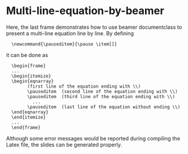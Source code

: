 # Multi-line-equation-by-beamer
Here, the last frame demonstrates how to use beamer documentclass to present a multi-line equation line by line. By defining 

      \newcommand{\pauseditem}{\pause \item[]}

it can be done as 

      \begin{frame}
      ...
      \begin{itemize}
      \begin{eqnarray}
            (first line of the equation ending with \\)
            \pauseditem  (second line of the equation ending with \\)
            \pauseditem  (third line of the equation ending with \\)
              ...
            \pauseditem  (last line of the equation without ending \\)
      \end{eqnarray}
      \end{itemize}
      ...
      \end{frame}

Although some error messages would be reported during compiling the Latex file, the slides can be generated properly. 

